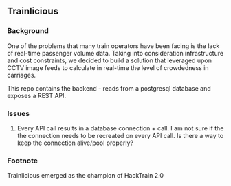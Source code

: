 ## Trainlicious

### Background
One of the problems that many train operators have been facing is the lack of real-time passenger volume data. Taking into consideration infrastructure and cost constraints, we decided to build a solution that leveraged upon CCTV image feeds to calculate in real-time the level of crowdedness in carriages.

This repo contains the backend - reads from a postgresql database and exposes a REST API. 

### Issues
1. Every API call results in a database connection + call. I am not sure if the the connection needs to be recreated on every API call. Is there a way to keep the connection alive/pool properly? 

### Footnote
Trainlicious emerged as the champion of HackTrain 2.0
